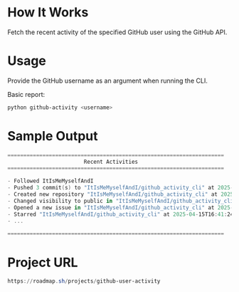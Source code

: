 # How It Works
Fetch the recent activity of the specified GitHub user using the GitHub API.

# Usage
Provide the GitHub username as an argument when running the CLI.

Basic report:
```powershell
python github-activity <username>
```

# Sample Output
```powershell
====================================================================
                        Recent Activities      
====================================================================

- Followed ItIsMeMyselfAndI
- Pushed 3 commit(s) to "ItIsMeMyselfAndI/github_activity_cli" at 2025-04-15T16:41:24Z
- Created new repository "ItIsMeMyselfAndI/github_activity_cli" at 2025-04-15T16:41:24Z
- Changed visibility to public in "ItIsMeMyselfAndI/github_activity_cli" at 2025-04-15T16:41:24Z
- Opened a new issue in "ItIsMeMyselfAndI/github_activity_cli" at 2025-04-15T16:41:24Z
- Starred "ItIsMeMyselfAndI/github_activity_cli" at 2025-04-15T16:41:24Z
- ...

====================================================================
```

# Project URL
```powershell
https://roadmap.sh/projects/github-user-activity
```
